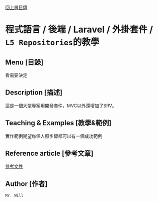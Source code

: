 [回上層目錄](../README.md)

# 程式語言 / 後端 / Laravel / 外掛套件 / `L5 Repositories`的教學

## **Menu [目錄]**
看需要決定

## **Description [描述]**
這是一個大型專案用開發套件，MVC以外還增加了SRV。

## **Teaching & Examples [教學&範例]**
實作範例期望每個人照步驟都可以有一個成功範例

## **Reference article [參考文章]**
[參考文件](網址)

## **Author [作者]**
`Mr. Will`
